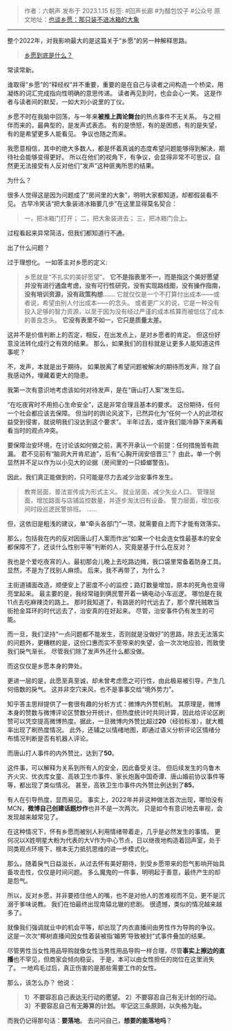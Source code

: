 > 作者：六朝声
> 发布于 2023.1.15
> 标签: #回声长廊 #为醋包饺子  #公众号 
> 原文地址：[也谈乡愿：那只装不进冰箱的大象](https://mp.weixin.qq.com/s/8n4BveXpqhWvs11jro9nGA)
***
整个2022年，对我影响最大的是这篇关于“乡愿”的另一种解释思路。
> [乡愿到底是什么？](https://www.zhihu.com/question/35664768/answer/2269446802)

常读常新。

谁取得“乡愿”的“释经权”并不重要，重要的是在自己与读者之间构造一个桥梁，用凝练的词汇完成指向性明确的意思传递。
读者再见到时，也会会心一笑。
这是作者与读者间的默契，一如大刘小说里的丁仪。

乡愿不时在我脑中回荡，与一年来**被推上舆论舞台**的热点事件不无关系。
与之相伴而来的，最典型的，是发声式表态。
有的是愤怒，有的是困惑，有的是失望，有的是希望更多人能看见。
争议也随之而来。

我愿意相信，其中的绝大多数人，都是怀着真诚的态度希望问题能够得到解决，期待社会能够变得更好。
所以在他们的视角下，有争议，会显得非常不可思议，自然更无法接受有人反对他们“发声”这种匪夷所思的结果。

为什么？

很多人觉得这是因为问题成了“房间里的大象”，明明大家都知道，却都假装看不见。
古早冷笑话“把大象装进冰箱要几步”在这里显得莫名契合：
> 一，把冰箱门打开；
二，把大象装进去；
三，把冰箱门合上。

过程看起来异常简洁，但我们都知道行不通。

出了什么问题？

过于理想化。
一如答主对乡愿的定义:
> 乡愿就是“不扎实的美好愿望”。
**它不是指表里不一，而是指这个美好愿望并没有进行通盘考虑，没有可行性研究，没有实现路线图，没有操作指南，没有培训资源，没有政策构想……**
它就仅仅是一个不打算付出成本——或者说，希望由别人付出成本——的念头。
或者更广义的说，它是一种没有投入足够的智力资源，以至于因为没有经过严谨的成本核算而被低估了成本的善良念头。
**它没有表里不如一，它只是质量太差。**

这并不是价值判断上的否定，相反，在出发点上，是对乡愿者的肯定。
但这份好意没法转化成行之有效的结果。
那么，如果我们的目标就是让更多人能知道这件事呢？

不，发声，本就是出于期待。
如果脱离了希望问题被解决的期待而发声，除了自我感动外，埋藏着更大的隐患。

我第一次有意识地考虑该如何对待发声，是在“唐山打人案”发生后。

“在吃夜宵时不用担心生命安全”，这是非常合理且基本的要求。
这份期待，任何一个社会都应该去保障。
但当时的舆论风波下，已然异化为“任何一个人的此项权益受到侵害，就说明我们没达到这个要求”。
半年过去，或许我们能冷静下来再看看当时的观点冲突。

要保障治安环境，在讨论该如何做之前，离不开承认一个前提：任何措施皆有疏漏。
君不见前有“脑洞大开肯尼迪”，后有“心胸开阔安倍晋三”？
由此，单一个例显然并不足以作为以小见大的论据（房间里的一只蟑螂警告)。

因此，我们真正能做到的，只可能是尽力去减少治安事件发生。
> 教育层面，普法宣传成为形式主义。
就业层面，减少失业人口。
管理层面，增加路面与店铺监控数量，并逐步淘汰旧有设备。
警力层面，增加夜间时段巡逻民警排班。
......

但，这依旧是粗浅的建议，单“牵头各部门”一项，就需要自上而下才能有效落实。

那么，包括我在内的反对因唐山打人案而作出“如果一个社会连女性最基本的安全都保障不了，还谈什么性别平等”判断的人，究竟是基于什么在反对？

我也是个爱吃夜宵的人。最初那会儿晚上去吃路边摊，我口袋里常备着防身工具。
显然，不是为了找别人麻烦。
后来，我不再带了，为什么？

主街道铺面改造，顺便安上了密度不小的监控；路灯数量增加，原本的死角也变得亮堂起来。
最主要的是，我经常碰到俩民警开着一辆电动小车巡逻。
哪怕是在我11点去吃麻辣烫的路上。
那时我知道了，有路匪的时代远去了，那个摩托贼敢当街抢金耳环的时代远去了，治安真的在好起来。
尽管，治安事件仍有发生的可能。

而一旦，我们坚持“一点问题都不能发生，否则就是没做好”的思路，除去无法落实的问题外，更糟糕的是，这份口惠而实不至带来的失望，会一次次地应验，而致使我们戾气渐长。
尽管我们除了发声外还什么都没做。

而这仅仅是乡愿本身的弊处。

更进一层的是，此愿至真至诚，却未曾考虑愿之可行性，由此极易被引导，产生几何倍数的戾气。
这并非空穴来风，也不是事事交给“境外势力”。

知乎答主思辩提供了一套很有趣的分析方式：微博内外赞机制。
其原理是，微博本身的赞数与微博评论区赞数分开统计，但热度统计时共同计算，因此给评论区刷赞可以凭空提高微博热度。据此，一旦微博内外赞比超过**20**（经验标准），就大概率出现了刷热度情况。
此外，还辅之以情绪地图，即通过语义分析评论区情绪分布情况判断是否有机器人评论。

而唐山打人事件的内外赞比，达到了**50**。

这件事，可以解释为关系到所有人的安全，因此备受关注。
但后续发生的乌鲁木齐火灾、优衣库女童、高铁卫生巾事件、家长炮轰中国奇谭、唐山婚前协议事件等等，都出现了类似情况。
甚至，高铁卫生巾事件内外赞比例达到了**85**。

有人在引导热度，显而易见。
事实上，2022年并非这种做法首次出现，哪怕没有MCN，**微博自己创建话题炒作**也并不是一次两次。
只是如今有意识地去审视，会发现越来越常见了。

在这种情况下，怀有乡愿而被别人利用情绪带着走，几乎是必然发生的事情。
更何况以X姓明星大粉为代表的大V作为中心节点，日以继夜地构造着回声室，处于同类观点环境下，根本无力抵抗思维的进一步模式化。

那么，随着戾气日益滋长，从过去怀有美好期待，到受乡愿带来的怨气影响开始具备攻击性，仅仅是时间问题。
多么魔鬼的一件事，明明起于善意，最终产生的却是怨气。

所以，反对乡愿，并非要捂住他人的嘴，也不是对他人的苦难视而不见，更不是沉溺于爹味说教。
我们在怕最终出现南辕北辙的悲剧。
很遗憾，类似的情况越来越多了。

就像我们强调就业中的机会平等，却出现了内衣直播间由男性作为导购的争议。
这是一次次“椰树直播间因女性着装被指‘媚男’导致被封”式事件叠加的结果。

尽管男性当女性用品导购就像女性当男性用品导购一样合理，尽管**事实上擦边的直播**也不罕见，但商家会倾向稳妥。
于是，本可以由女性担任的岗位在这里消失了。
一地鸡毛过后，真正伤害的是那些需要工作的女性。

那么，该怎么办？
他说：
> **1）不要容忍自己表达无行动的愿望。**
**2）不要容忍自己有无计划的行动。**
**3）不要容忍自己有无筹算的计划。**
**牢记这三条原则，以失格为耻。**

而我仍记得那句话：**要落地**。
去问问自己，**想要的能落地吗**？


